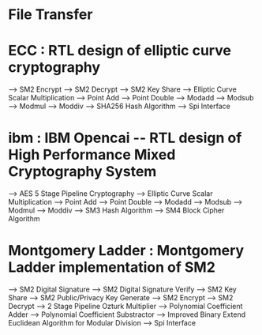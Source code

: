 # File Transfer

# ECC : RTL design of elliptic curve cryptography
  --> SM2 Encrypt
  --> SM2 Decrypt
  --> SM2 Key Share
      --> Elliptic Curve Scalar Multiplication
          --> Point Add
          --> Point Double
              --> Modadd
              --> Modsub
              --> Modmul
              --> Moddiv
      --> SHA256 Hash Algorithm
  --> Spi Interface

# ibm : IBM Opencai -- RTL design of High Performance Mixed Cryptography System
  --> AES 5 Stage Pipeline Cryptography
  --> Elliptic Curve Scalar Multiplication
          --> Point Add
          --> Point Double
              --> Modadd
              --> Modsub
              --> Modmul
              --> Moddiv
  --> SM3 Hash Algorithm
  --> SM4 Block Cipher Algorithm

# Montgomery Ladder : Montgomery Ladder implementation of SM2
  --> SM2 Digital Signature
  --> SM2 Digital Signature Verify
  --> SM2 Key Share
  --> SM2 Public/Privacy Key Generate
  --> SM2 Encrypt
  --> SM2 Decrypt
      --> 2 Stage Pipeline Ozturk Multiplier
      --> Polynomial Coefficient Adder
      --> Polynomial Coefficient Substractor
      --> Improved Binary Extend Euclidean Algorithm for Modular Division
  --> Spi Interface
  

